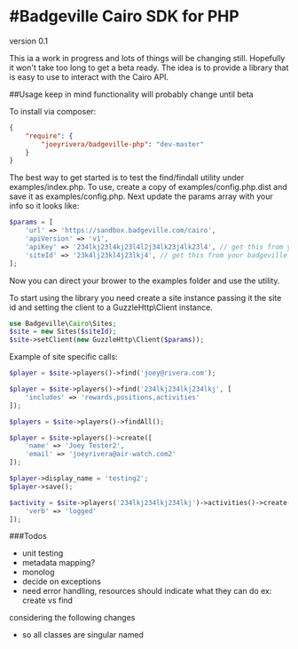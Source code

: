 #Badgeville Cairo SDK for PHP
==============

version 0.1

This ia a work in progress and lots of things will be changing still. Hopefully it 
won't take too long to get a beta ready. The idea is to provide a library that is 
easy to use to interact with the Cairo API. 

##Usage 
keep in mind functionality will probably change until beta

To install via composer:
```json
{
    "require": {
        "joeyrivera/badgeville-php": "dev-master"
    }
}
```

The best way to get started is to test the find/findall utility under examples/index.php. 
To use, create a copy of examples/config.php.dist and save it as examples/config.php. Next 
update the params array with your info so it looks like:

```php
$params = [
    'url' => 'https://sandbox.badgeville.com/cairo',
    'apiVersion' => 'v1',
    'apiKey' => '234lkj23l4kj23l4l2j34lk23j4lk23l4', // get this from your badgeville dashboard
    'siteId' => '23k4lj23kl4j23lkj4', // get this from your badgeville dashboard
];
```

Now you can direct your brower to the examples folder and use the utility. 

To start using the library you need create a site instance passing it the site id 
and setting the client to a GuzzleHttp\Client instance.

```php
use Badgeville\Cairo\Sites;
$site = new Sites($siteId);
$site->setClient(new GuzzleHttp\Client($params));
```

Example of site specific calls:

```php
$player = $site->players()->find('joey@rivera.com');

$player = $site->players()->find('234lkj234lkj234lkj', [
    'includes' => 'rewards,positions,activities'
]);

$players = $site->players()->findAll();

$player = $site->players()->create([
    'name' => 'Joey Tester2',
    'email' => 'joeyrivera@air-watch.com2'
]);

$player->display_name = 'testing2';
$player->save();

$activity = $site->players('234lkj234lkj234lkj')->activities()->create([
    'verb' => 'logged'
]);
```

###Todos
* unit testing
* metadata mapping?
* monolog
* decide on exceptions
* need error handling, resources should indicate what they can do ex: create vs find

considering the following changes 
* so all classes are singular named